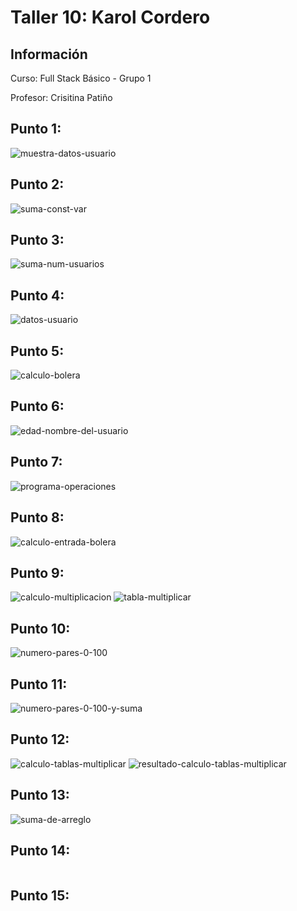 <h1>Taller 10: Karol Cordero</h1>

<h2>Información</h2>
<p>Curso: Full Stack Básico - Grupo 1</p>
<p>Profesor: Crisitina Patiño</p>

<h2>Punto 1:</h2>
<img src="./public/images/punto-1.png" alt="muestra-datos-usuario">

<h2>Punto 2:</h2>
<img src="./public/images/punto-2.png" alt="suma-const-var">

<h2>Punto 3:</h2>
<img src="./public/images/punto-3.png" alt="suma-num-usuarios">

<h2>Punto 4:</h2>
<img src="./public/images/punto-4.png" alt="datos-usuario">

<h2>Punto 5:</h2>
<img src="./public/images/punto-5.png" alt="calculo-bolera">

<h2>Punto 6:</h2>
<img src="./public/images/punto-6.png" alt="edad-nombre-del-usuario">

<h2>Punto 7:</h2>
<img src="./public/images/punto-7.png" alt="programa-operaciones">

<h2>Punto 8:</h2>
<img src="./public/images/punto-8.png" alt="calculo-entrada-bolera">

<h2>Punto 9:</h2>
<img src="./public/images/punto-9.png" alt="calculo-multiplicacion">
<img src="./public/images/resultado-punto-9.png" alt="tabla-multiplicar">

<h2>Punto 10:</h2>
<img src="./public/images/punto-10.png" alt="numero-pares-0-100">

<h2>Punto 11:</h2>
<img src="./public/images/punto-11.png" alt="numero-pares-0-100-y-suma">

<h2>Punto 12:</h2>
<img src="./public/images/punto-12.png" alt="calculo-tablas-multiplicar">
<img src="./public/images/resultado-punto-12.png" alt="resultado-calculo-tablas-multiplicar">

<h2>Punto 13:</h2>
<img src="./public/images/punto-13.png" alt="suma-de-arreglo">

<h2>Punto 14:</h2>
<img src="" alt="">

<h2>Punto 15:</h2>
<img src="" alt="">


